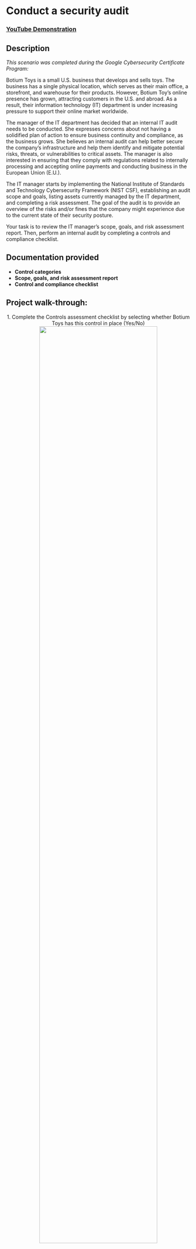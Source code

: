 <h1>Conduct a security audit</h1>

### [YouTube Demonstration](https://youtu.be/gnAeU3vSNAs)


<h2>Description</h2>

<p><em>This scenario was completed during the Google Cybersecurity Certificate Program:</em></p>

Botium Toys is a small U.S. business that develops and sells toys. The business has a single physical location, which serves as their main office, a storefront, and warehouse for their products. However, Botium Toy’s online presence has grown, attracting customers in the U.S. and abroad. As a result, their information technology (IT) department is under increasing pressure to support their online market worldwide. 

The manager of the IT department has decided that an internal IT audit needs to be conducted. She expresses concerns about not having a solidified plan of action to ensure business continuity and compliance, as the business grows. She believes an internal audit can help better secure the company’s infrastructure and help them identify and mitigate potential risks, threats, or vulnerabilities to critical assets. The manager is also interested in ensuring that they comply with regulations related to internally processing and accepting online payments and conducting business in the European Union (E.U.).   

The IT manager starts by implementing the National Institute of Standards and Technology Cybersecurity Framework (NIST CSF), establishing an audit scope and goals, listing assets currently managed by the IT department, and completing a risk assessment. The goal of the audit is to provide an overview of the risks and/or fines that the company might experience due to the current state of their security posture.

Your task is to review the IT manager’s scope, goals, and risk assessment report. Then, perform an internal audit by completing a controls and compliance checklist. 
<br />


<h2>Documentation provided</h2>

- <b>Control categories</b>
- <b>Scope, goals, and risk assessment report</b>
- <b>Control and compliance checklist</b>

<h2>Project walk-through:</h2>

<p align="center">
1. Complete the Controls assessment checklist by selecting whether Botium Toys has this control in place (Yes/No) <br/>
<img src="https://imgur.com/1cEGunm.png" height="80%" width="80%"/>
<br />
<br />
2. Complete the Compliance checklist by selecting whether Botium Toys currently adheres to this compliance best practice (Yes/No)  <br/>
<img src="https://imgur.com/YFLQx7R.png" height="80%" width="80%"/>
<img src="https://imgur.com/5EscinF.png" height="80%" width="80%"/>
<br />
<br />

3. Provide a recommendation to the IT Manager <br/>
<br />
<strong>Summary:</strong> <br />
<br />
Botium Toys' needs multiple controls to improve its security and safeguard sensitive data. This includes implementing Least Privilege, disaster recovery plans, password policies, separation of duties, an IDS (Intrusion Detection System), ongoing legacy system management, encryption, and a password management system.
<br /><br />
In addition, compliance gaps demand immediate action. Least privilege, separation of duties, and encryption are priority controls. Additionally, proper asset classification will reveal further controls necessary to bolster security and shield sensitive information.
<br /><br />
<strong>Recommended Controls to Implement:</strong><br />
<br />
<ul>
<li>Least privilege - Unrestricted access to customer data puts us at risk of a breach. It's crucial to limit employee privileges based on their specific roles and responsibilities.</li>
<li>Disaster recovery plans - The absence of disaster recovery plans is a critical gap in our security posture. These need to be implemented to ensure business continuity.</li>
<li>Password policies - Employee password requirements are minimal, a threat actor can easily infiltrate our systems through employee devices and steal customer data, disrupt operations, or even cause financial damage.</li>
<li>Separation of duties - the current practice of the CEO handling both daily operations and payroll management presents a potential risk for fraud or inappropriate access to sensitive data. Implementing separation of duties will mitigate this risk.</li>
<li>Intrusion detection system (IDS) - The IT department needs an IDS in place to help identify possible intrusions by threat actors.</li>
<li>Backups - The IT department needs to have backups of critical data, in the case of a breach, to ensure business continuity.</li>
<li>Manual monitoring, maintenance, and intervention for legacy systems - The list of assets notes the use of legacy systems. The risk assessment indicates that these systems are monitored and maintained, but there is not a regular schedule in place for this task and procedures/ policies related to intervention are unclear. By implementing a regular maintenance schedule with clear procedures for intervention, we can significantly improve the security and stability of our legacy systems. </li>
<li>Encryption - Encryption is not currently used; implementing it would provide greater confidentiality of sensitive information.
<li>Password management system - There is no password management system currently in place; implementing this control would improve IT department/other employee productivity in the case of password issues.</li>
</ul>

<strong>(PCI DSS) Compliance flags:</strong><br />
<ul>
<li>Currently, all employees have access to the company’s internal data.</li>
<li>Credit card information is not encrypted and all employees currently have access to internal data, including customers’ credit card information.</li>
<li>The company does not currently use encryption to better ensure the confidentiality of customers’ financial information.</li>
<li>Password policies are nominal and no password management system is currently in place.</li>
</ul>

<strong>(GDPR) Compliance flags:</strong><br />
<ul>
<li>The company does not currently use encryption to better ensure the confidentiality of customers’ financial information.</li>
<li>Current assets have been inventoried/listed, but not classified.</li>
</ul>

<strong>(SOC type 1, SOC type 2) Compliance flags:</strong><br />
<ul>
<li>Controls of Least Privilege and separation of duties are not currently in place; all employees have access to internally stored data.</li>
<li>Encryption is not currently used to better ensure the confidentiality of PII/SPII.</li>
<li>While data is available to all employees, authorization needs to be limited to only the individuals who need access to it to do their jobs.</li>
</ul>

<!--
 ```diff
- text in red
+ text in green
! text in orange
# text in gray
@@ text in purple (and bold)@@
```
--!>
